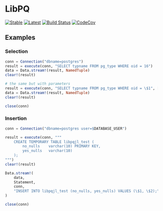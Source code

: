 # LibPQ

[![Stable](https://img.shields.io/badge/docs-stable-blue.svg)](https://iamed2.github.io/LibPQ.jl/stable)
[![Latest](https://img.shields.io/badge/docs-latest-blue.svg)](https://iamed2.github.io/LibPQ.jl/latest)
[![Build Status](https://travis-ci.org/iamed2/LibPQ.jl.svg?branch=master)](https://travis-ci.org/iamed2/LibPQ.jl)
[![CodeCov](https://codecov.io/gh/iamed2/LibPQ.jl/branch/master/graph/badge.svg)](https://codecov.io/gh/iamed2/LibPQ.jl)

## Examples

### Selection

```julia
conn = Connection("dbname=postgres")
result = execute(conn, "SELECT typname FROM pg_type WHERE oid = 16")
data = Data.stream!(result, NamedTuple)
clear!(result)

# the same but with parameters
result = execute(conn, "SELECT typname FROM pg_type WHERE oid = \$1", ["16"])
data = Data.stream!(result, NamedTuple)
clear!(result)

close(conn)
```

### Insertion

```julia
conn = Connection("dbname=postgres user=$DATABASE_USER")

result = execute(conn, """
    CREATE TEMPORARY TABLE libpqjl_test (
        no_nulls    varchar(10) PRIMARY KEY,
        yes_nulls   varchar(10)
    );
""")
clear!(result)

Data.stream!(
    data,
    Statement,
    conn,
    "INSERT INTO libpqjl_test (no_nulls, yes_nulls) VALUES (\$1, \$2);",
)

close(conn)
```
